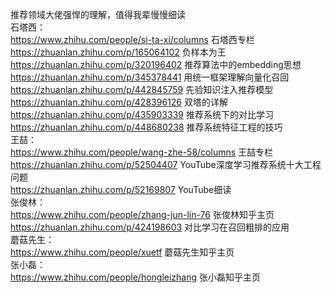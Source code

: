 推荐领域大佬强悍的理解，值得我辈慢慢细读  
石塔西：  
https://www.zhihu.com/people/si-ta-xi/columns 石塔西专栏  
https://zhuanlan.zhihu.com/p/165064102 负样本为王  
https://zhuanlan.zhihu.com/p/320196402 推荐算法中的embedding思想  
https://zhuanlan.zhihu.com/p/345378441 用统一框架理解向量化召回  
https://zhuanlan.zhihu.com/p/442845759 先验知识注入推荐模型  
https://zhuanlan.zhihu.com/p/428396126 双塔的详解  
https://zhuanlan.zhihu.com/p/435903339 推荐系统下的对比学习  
https://zhuanlan.zhihu.com/p/448680238 推荐系统特征工程的技巧  
王喆：  
https://www.zhihu.com/people/wang-zhe-58/columns 王喆专栏  
https://zhuanlan.zhihu.com/p/52504407 YouTube深度学习推荐系统十大工程问题  
https://zhuanlan.zhihu.com/p/52169807 YouTube细读  
张俊林：  
https://www.zhihu.com/people/zhang-jun-lin-76 张俊林知乎主页  
https://zhuanlan.zhihu.com/p/424198603 对比学习在召回粗排的应用  
蘑菇先生：  
https://www.zhihu.com/people/xuetf 蘑菇先生知乎主页  
张小磊：  
https://www.zhihu.com/people/hongleizhang 张小磊知乎主页  